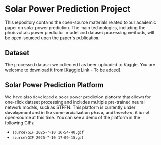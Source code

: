 # Solar Power Prediction Project

This repository contains the open-source materials related to our academic paper on solar power prediction. The main technologies, including the photovoltaic power prediction model and dataset processing methods, will be open-sourced upon the paper's publication.

## Dataset

The processed dataset we collected has been uploaded to Kaggle. You are welcome to download it from [Kaggle Link - To be added].

## Solar Power Prediction Platform

We have also developed a solar power prediction platform that allows for one-click dataset processing and includes multiple pre-trained neural network models, such as STRFN. This platform is currently under development and in the commercialization phase, and therefore, it is not open-source at this time. You can see a demo of the platform in the following GIFs:

- `source\GIF 2025-7-10 16-54-40.gif`
- `source\GIF 2025-7-10 17-09-15.gif`